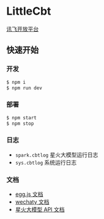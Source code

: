 # LittleCbt

[讯飞开放平台][讯飞开放平台]

## 快速开始

### 开发

```bash
$ npm i
$ npm run dev
```

### 部署

```bash
$ npm start
$ npm stop
```

### 日志

- `spark.cbtlog` 星火大模型运行日志
- `sys.cbtlog` 系统运行日志

### 文档

- [egg.js 文档][egg]
- [wechaty 文档][wechaty]
- [星火大模型 API 文档][星火大模型API文档]

[egg]: https://www.eggjs.org/zh-CN/intro/quickstart
[wechaty]: https://wechaty.github.io/wechaty/
[星火大模型API文档]: https://www.xfyun.cn/doc/spark/Web.html#_1-%E6%8E%A5%E5%8F%A3%E8%AF%B4%E6%98%8E
[讯飞开放平台]: https://console.xfyun.cn/services/cbm
